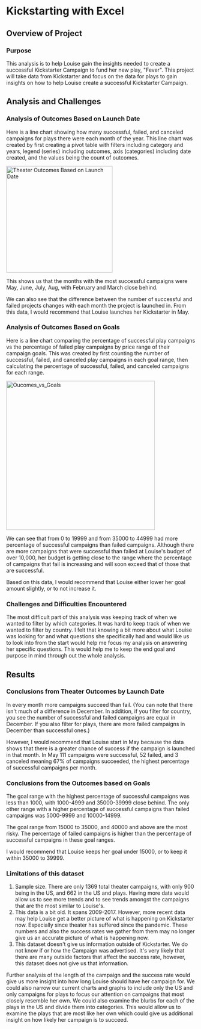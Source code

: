 # Kickstarting with Excel
## Overview of Project
### Purpose
This analysis is to help Louise gain the insights needed to create a successful Kickstarter Campaign to fund her new play, "Fever". This project will take data from Kickstarter and focus on the data for plays to gain insights on how to help Louise create a successful Kickstarter Campaign.
## Analysis and Challenges
### Analysis of Outcomes Based on Launch Date
Here is a line chart showing how many successful, failed, and canceled campaigns for plays there were each month of the year. This line chart was created by first creating a pivot table with filters including category and years, legend (series) including outcomes, axis (categories) including date created, and the values being the count of outcomes.

<img width="283" alt="Theater Outcomes Based on Launch Date" src="https://user-images.githubusercontent.com/102273449/166122600-6257ae9f-4f27-4a88-b597-bb0371308227.png">

This shows us that the months with the most successful campaigns were May, June, July, Aug, with February and March close behind. 

We can also see that the difference between the number of successful and failed projects changes with each month the project is launched in. From this data, I would recommend that Louise launches her Kickstarter in May.
### Analysis of Outcomes Based on Goals
Here is a line chart comparing the percentage of successful play campaigns vs the percentage of failed play campaigns by price range of their campaign goals. This was created by first counting the number of successful, failed, and canceled play campaigns in each goal range, then calculating the percentage of successful, failed, and canceled campaigns for each range.

<img width="396" alt="Oucomes_vs_Goals" src="https://user-images.githubusercontent.com/102273449/166122764-ed08f4a0-ae76-41ba-838d-64f354e1bfca.png">

We can see that from 0 to 19999 and from 35000 to 44999 had more percentage of successful campaigns than failed campaigns.
Although there are more campaigns that were successful than failed at Louise's budget of over 10,000, her budget is getting close to the range where the percentage of campaigns that fail is increasing and will soon exceed that of those that are successful.

Based on this data, I would recommend that Louise either lower her goal amount slightly, or to not increase it.
### Challenges and Difficulties Encountered
The most difficult part of this analysis was keeping track of when we wanted to filter by which categories. It was hard to keep track of when we wanted to filter by country. I felt that knowing a bit more about what Louise was looking for and what questions she specifically had and would like us to look into from the start would help me focus my analysis on answering her specific questions. This would help me to keep the end goal and purpose in mind through out the whole analysis.
## Results
### Conclusions from Theater Outcomes by Launch Date
In every month more campaigns succeed than fail. (You can note that there isn't much of a difference in December. In addition, if you filter for country, you see the number of successful and failed campaigns are equal in December. If you also filter for plays, there are more failed campaigns in December than successful ones.)

However, I would recommend that Louise start in May because the data shows that there is a greater chance of success if the campaign is launched in that month. In May 111 campaigns were successful, 52 failed, and 3 canceled meaning 67% of campaigns succeeded, the highest percentage of successful campaigns per month.

### Conclusions from the Outcomes based on Goals
The goal range with the highest percentage of successful campaigns was less than 1000, with 1000-4999 and 35000-39999 close behind. The only other range with a higher percentage of successful campaigns than failed campaigns was 5000-9999 and 10000-14999.

The goal range from 15000 to 35000, and 40000 and above are the most risky. The percentage of failed campaigns is higher than the percentage of successful campaigns in these goal ranges.

I would recommend that Louise keeps her goal under 15000, or to keep it within 35000 to 39999.

### Limitations of this dataset
1. Sample size. There are only 1369 total theater campaigns, with only 900 being in the US, and 662 in the US and plays. Having more data would allow us to see more trends and to see trends amongst the campaigns that are the most similar to Louise's.
2. This data is a bit old. It spans 2009-2017. However, more recent data may help Louise get a better picture of what is happening on Kickstarter now. Especially since theater has suffered since the pandemic. These numbers and also the success rates we gather from them may no longer give us an accurate picture of what is happening now.
3. This dataset doesn't give us information outside of Kickstarter. We do not know if or how the Campaign was advertised. It's very likely that there are many outside factors that affect the success rate, however, this dataset does not give us that information.

Further analysis of the length of the campaign and the success rate would give us more insight into how long Louise should have her campaign for. We could also narrow our current charts and graphs to include only the US and only campaigns for plays to focus our attention on campaigns that most closely resemble her own. We could also examine the blurbs for each of the plays in the US and divide them into categories. This would allow us to examine the plays that are most like her own which could give us additional insight on how likely her campaign is to succeed.

